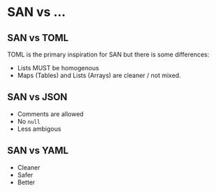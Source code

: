 # SAN vs ...


## SAN vs TOML

TOML is the primary inspiration for SAN but there is some differences:

* Lists MUST be homogenous
* Maps (Tables) and Lists (Arrays) are cleaner / not mixed.



## SAN vs JSON

* Comments are allowed
* No `null`
* Less ambigous


## SAN vs YAML

* Cleaner
* Safer
* Better
